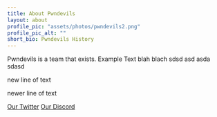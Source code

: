 ```yaml
---
title: About Pwndevils
layout: about
profile_pic: "assets/photos/pwndevils2.png"
profile_pic_alt: ""
short_bio: Pwndevils History
---
```

 Pwndevils is a team that exists. Example Text blah blach sdsd asd asda sdasd 

new line of text 

newer line of text

[Our Twitter](https://www.twitter.com/pwndevils) 
[Our Discord](https://discord.gg/MeMcTvj)
